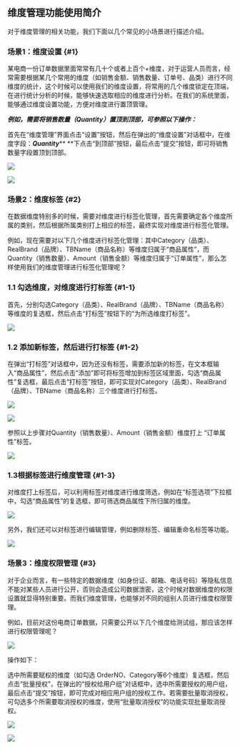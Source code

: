 ## 维度管理功能使用简介

对于维度管理的相关功能，我们下面以几个常见的小场景进行描述介绍。

### 场景1：维度设置 {#1}

某电商一份订单数据里面常常有几十个或者上百个+维度，对于运营人员而言，经常需要根据某几个常用的维度（如销售金额、销售数量、订单号、品类）进行不同维度的统计，这个时候可以使用我们的维度设置，将常用的几个维度锁定在顶端，在进行统计分析的时候，能够快速选取相应的维度进行分析。在我们的系统里面，能够通过维度设置功能，方便对维度进行置顶管理。

_**例如，需要将销售数量（Quantity）置顶到顶部，可参照以下操作：**_

首先在“维度管理”界面点击“设置”按钮，然后在弹出的“维度设置”对话框中，在维度字段：_**Quantity**_** **下点击“到顶部”按钮，最后点击“提交”按钮，即可将销售数量字段置顶到顶部。

![](/assets/wdgl/2.png)

![](/assets/wdgl/3.png)

### 场景2：维度标签 {#2}

在数据维度特别多的时候，需要对维度进行标签化管理，首先需要确定各个维度所属的类别，然后根据所属类别打上相应的标签，最终实现对维度进行标签化管理。

例如，现在需要对以下几个维度进行标签化管理：其中Category（品类）、RealBrand（品牌）、TBName（商品名称）等维度归属于“商品属性”，而Quantity（销售数量）、Amount（销售金额）等维度归属于“订单属性”，那么怎样使用我们的维度管理进行标签化管理呢？

### 1.1 勾选维度，对维度进行打标签 {#1-1}

首先，分别勾选Category（品类）、RealBrand（品牌）、TBName（商品名称）等维度的复选框，然后点击“打标签”按钮下的“为所选维度打标签”。

![](/assets/wdgl/4.png)

### 1.2 添加新标签，然后进行打标签 {#1-2}

在弹出“打标签”对话框中，因为还没有标签，需要添加新的标签，在文本框输入“商品属性”，然后点击“添加”即可将标签增加到标签区域里面，勾选“商品属性”复选框，最后点击“打标签”按钮，即可实现对Category（品类）、RealBrand（品牌）、TBName（商品名称）三个维度进行打标签。

![](/assets/wdgl/5.png)

![](/assets/wdgl/6.png)


参照以上步骤对Quantity（销售数量）、Amount（销售金额）维度打上 “订单属性”标签。

![](/assets/wdgl/7.png)

### 1.3根据标签进行维度管理 {#1-3}

对维度打上标签后，可以利用标签对维度进行维度筛选，例如在“标签选项”下拉框中，勾选“商品属性”的复选框，即可筛选商品属性下所归属的维度。

![](/assets/wdgl/8.png)


另外，我们还可以对标签进行编辑管理，例如删除标签、编辑重命名标签等功能。

![](/assets/wdgl/9.png)


### 场景3：维度权限管理 {#3}

对于企业而言，有一些特定的数据维度（如身份证、邮箱、电话号码）等隐私信息不能对某些人员进行公开，否则会造成公司数据泄密，这个时候对数据维度的权限设置就显得特别重要。而我们维度管理，也能够对不同的组别人员进行维度权限管理。

例如，目前对这份电商订单数据，只需要公开以下几个维度给测试组，那应该怎样进行权限管理呢？

![](/assets/wdgl/10.png)

操作如下：

选中所需要赋权的维度（如勾选 OrderNO、Category等6个维度）复选框，然后点击“批量授权”，在弹出的“授权给用户组”对话框中，选中所需要授权的用户组，最后点击“提交”按钮，即可完成对相应用户组的授权工作。若需要批量取消授权，可勾选多个所需要取消授权的维度，使用“批量取消授权”的功能实现批量取消授权。

![](/assets/wdgl/11.png)

![](/assets/wdgl/12.png)



